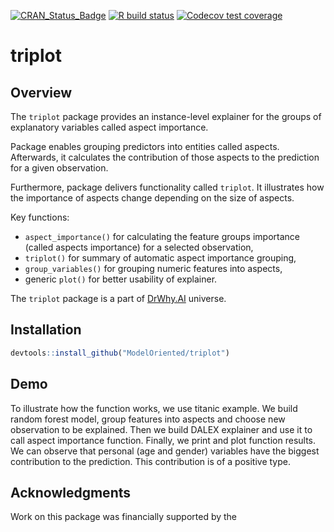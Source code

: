 <!-- badges: start -->
[![CRAN_Status_Badge](https://www.r-pkg.org/badges/version/triplot)](https://cran.r-project.org/package=triplot)
[![R build status](https://github.com/ModelOriented/triplot/workflows/R-CMD-check/badge.svg)](https://github.com/ModelOriented/triplot/actions?query=workflow%3AR-CMD-check)
[![Codecov test coverage](https://codecov.io/gh/ModelOriented/triplot/branch/master/graph/badge.svg)](https://codecov.io/gh/ModelOriented/triplot?branch=master)
<!-- badges: end -->

  
# triplot

## Overview

The `triplot` package provides an instance-level explainer for the groups of explanatory variables called aspect importance. 

Package enables grouping predictors into entities called aspects. Afterwards, it calculates the contribution of those aspects to the prediction for a given observation.

Furthermore, package delivers functionality called `triplot`. It illustrates how the importance of aspects change depending on the size of aspects.

Key functions: 

* `aspect_importance()` for calculating the feature groups importance (called aspects importance) for a selected observation, 
* `triplot()` for summary of automatic aspect importance grouping,
* `group_variables()` for grouping numeric features into aspects,
* generic `plot()` for better usability of explainer.

The `triplot` package is a part of [DrWhy.AI](http://DrWhy.AI) universe. 


## Installation

```r
devtools::install_github("ModelOriented/triplot")
```
## Demo

To illustrate how the function works, we use titanic example. We build random forest model, group features into aspects and choose new observation to be explained. Then we build DALEX explainer and use it to call aspect importance function. Finally, we print and plot function results. We can observe that personal (age and gender) variables have the biggest contribution to the prediction. This contribution is of a positive type.



## Acknowledgments

Work on this package was financially supported by the 
